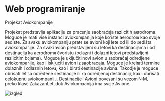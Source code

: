 # Web programiranje
Projekat Aviokompanije

Projekat predstavlja aplikaciju za pracenje saobraćaja razlicitih aerodroma. Moguce je imati vise instanci aviokompanija koje koriste aerodrom kao svoje sediste. 
Za svaku aviokompaniju prate se avioni koji lete od ili do sedišta aviokompanije. Za svaki avion predstavljeni su letovi ka destinacijama i od destinacija ka aerodromu čvoristu 
 (odlazni i dolazni letovi predstavljeni razlicitim bojama). Moguce je uključiti novi avion u saobraćaj odredjene aviokompanije, kao i iskljuciti avion iz saobracaja. Moguce je kreirati termine dolaznih i odlaznih letova, kao i birati destinacije aviona. Takodje je moguce obrisati let sa određene destinacije ili ka odredjenoj destinaciji, kao i obrisati celokupnu aviokompaniju. Destinacije i Avioni povezani su vezom N:M, preko klase ZakazanLet, dok Aviokompanija ima svoje Avione.
 
![izgled](https://github.com/tasicaca/WebProgramiranjeAviokompanije/assets/96747833/6d76566f-38c7-495f-abba-0abd3804302d)
